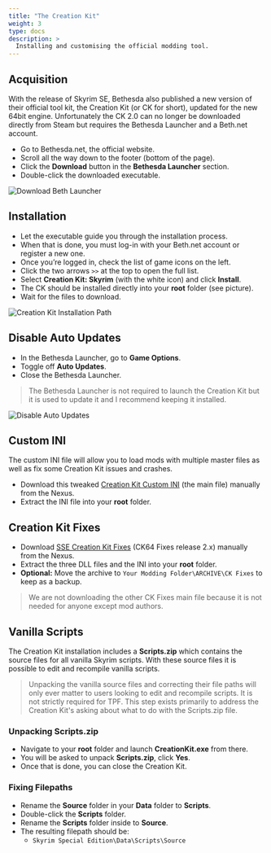 ```yaml
---
title: "The Creation Kit"
weight: 3
type: docs
description: >
  Installing and customising the official modding tool.
---
```


## Acquisition

With the release of Skyrim SE, Bethesda also published a new version of their official tool kit, the Creation Kit (or CK for short), updated for the new 64bit engine. Unfortunately the CK 2.0 can no longer be downloaded directly from Steam but requires the Bethesda Launcher and a Beth.net account.

- Go to Bethesda.net, the official website.
- Scroll all the way down to the footer (bottom of the page).
- Click the **Download** button in the **Bethesda Launcher** section.
- Double-click the downloaded executable.

![Download Beth Launcher](/Pictures/setup/download_beth_launcher.png)

## Installation

* Let the executable guide you through the installation process.
* When that is done, you must log-in with your Beth.net account or register a new one.
* Once you’re logged in, check the list of game icons on the left.
* Click the two arrows `>>` at the top to open the full list.
* Select **Creation Kit: Skyrim** (with the white icon) and click **Install**.
* The CK should be installed directly into your **root** folder (see picture).
* Wait for the files to download.

![Creation Kit Installation Path](/Pictures/setup/ck_installation_path.png)

## Disable Auto Updates

* In the Bethesda Launcher, go to **Game Options**.
* Toggle off **Auto Updates**.
* Close the Bethesda Launcher.

> The Bethesda Launcher is not required to launch the Creation Kit but it is used to update it and I recommend keeping it installed.

![Disable Auto Updates](/Pictures/setup/ck_disable_auto_updates.png)

## Custom INI

The custom INI file will allow you to load mods with multiple master files as well as fix some Creation Kit issues and crashes.

* Download this tweaked [Creation Kit Custom INI](https://www.nexusmods.com/skyrimspecialedition/mods/19817) (the main file) manually from the Nexus.
* Extract the INI file into your **root** folder.

## Creation Kit Fixes

- Download [SSE Creation Kit Fixes](https://www.nexusmods.com/skyrimspecialedition/mods/20061) (CK64 Fixes release 2.x) manually from the Nexus.
- Extract the three DLL files and the INI into your **root** folder.
- **Optional:** Move the archive to `Your Modding Folder\ARCHIVE\CK Fixes` to keep as a backup.

> We are not downloading the other CK Fixes main file because it is not needed for anyone except mod authors.

## Vanilla Scripts

The Creation Kit installation includes a **Scripts.zip** which contains the source files for all vanilla Skyrim scripts. With these source files it is possible to edit and recompile vanilla scripts.

> Unpacking the vanilla source files and correcting their file paths will only ever matter to users looking to edit and recompile scripts. It is not strictly required for TPF. This step exists primarily to address the Creation Kit's asking about what to do with the Scripts.zip file.

### Unpacking Scripts.zip

* Navigate to your **root** folder and launch **CreationKit.exe** from there.
* You will be asked to unpack **Scripts.zip**, click **Yes**.
* Once that is done, you can close the Creation Kit.

### Fixing Filepaths

- Rename the **Source** folder in your **Data** folder to **Scripts**.
- Double-click the **Scripts** folder.
- Rename the **Scripts** folder inside to **Source**.
- The resulting filepath should be:
  - `Skyrim Special Edition\Data\Scripts\Source`
